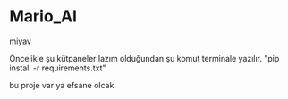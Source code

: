 # Mario_AI
miyav

Öncelikle şu kütpaneler lazım olduğundan şu komut terminale yazılır.
"pip install -r requirements.txt"


bu proje var ya efsane olcak
